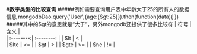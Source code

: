 #**数字类型的比较查询**
#####例如需要查询用户表中年龄大于25的所有人的数据信息
    mongodbDao.query('User',{age:{$gt:25}}).then(function(data){
    })
#####其中的$gt的意思就是“大于”，另外mongodb还提供了很多比较符
|    符号    |    含义   |   
| :--------:| :--------: | 
|   $lt     |    <      |  
|   $lte   |    <=    |
|   $gt    |    >     |
|   $gte   |     >=   |
|   $ne    |     !=   |

